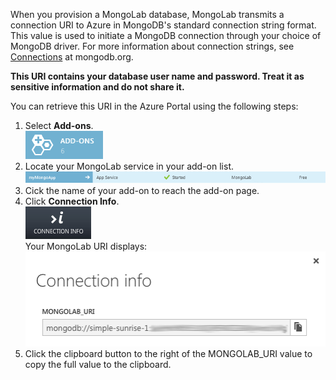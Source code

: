 When you provision a MongoLab database, MongoLab transmits a connection URI to Azure in MongoDB's standard connection string format. This value is used to initiate a MongoDB connection through your choice of MongoDB driver. For more information about connection strings, see [Connections](http://www.mongodb.org/display/DOCS/Connections) at mongodb.org.

**This URI contains your database user name and password.  Treat it as sensitive information and do not share it.**

You can retrieve this URI in the Azure Portal using the following steps:

1. Select **Add-ons**.  
![AddonsButton][button-addons]
2. Locate your MongoLab service in your add-on list.  
![MongolabEntry][entry-mongolabaddon]
3. Cick the name of your add-on to reach the add-on page.
4. Click **Connection Info**.  
![ConnectionInfoButton][button-connectioninfo]  
Your MongoLab URI displays:  
![ConnectionInfoScreen][screen-connectioninfo]  
5. Click the clipboard button to the right of the MONGOLAB_URI value to copy the full value to the clipboard.

[entry-mongolabaddon]: ./media/howto-get-connectioninfo-mongolab/entry-mongolabaddon.png
[button-connectioninfo]: ./media/howto-get-connectioninfo-mongolab/button-connectioninfo.png
[screen-connectioninfo]: ./media/howto-get-connectioninfo-mongolab/dialog-mongolab_connectioninfo.png
[button-addons]: ./media/howto-get-connectioninfo-mongolab/button-addons.png
